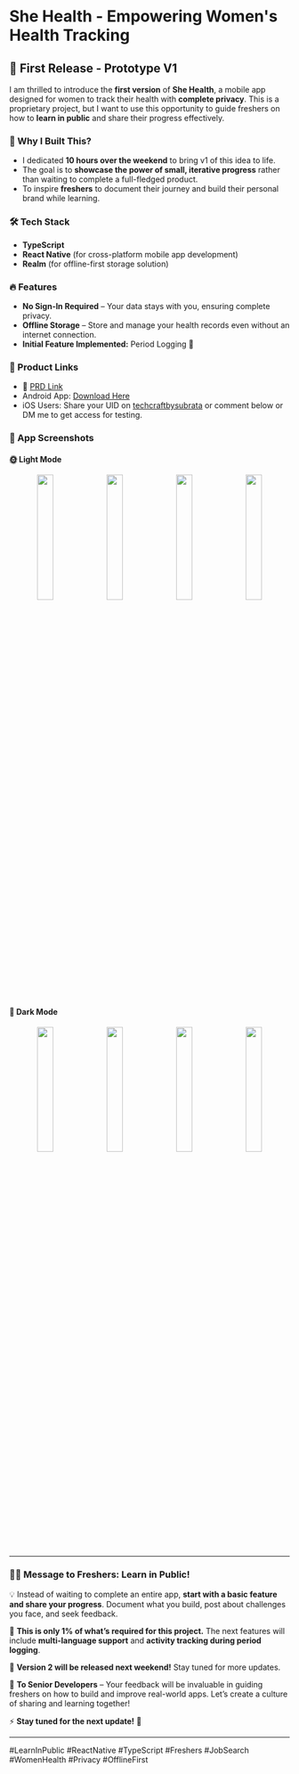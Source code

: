 # She Health - Empowering Women's Health Tracking

## 🚀 First Release - Prototype V1

I am thrilled to introduce the **first version** of **She Health**, a mobile app designed for women to track their health with **complete privacy**. This is a proprietary project, but I want to use this opportunity to guide freshers on how to **learn in public** and share their progress effectively.

### 🌟 Why I Built This?
- I dedicated **10 hours over the weekend** to bring v1 of this idea to life.
- The goal is to **showcase the power of small, iterative progress** rather than waiting to complete a full-fledged product.
- To inspire **freshers** to document their journey and build their personal brand while learning.

### 🛠️ Tech Stack
- **TypeScript**
- **React Native** (for cross-platform mobile app development)
- **Realm** (for offline-first storage solution)

### 🔥 Features
- **No Sign-In Required** – Your data stays with you, ensuring complete privacy.
- **Offline Storage** – Store and manage your health records even without an internet connection.
- **Initial Feature Implemented:** Period Logging 📅

### 📲 Product Links
- 🔗 [PRD Link]([https://drive.google.com/file/d/1vBGniismtLc2qOYBiiP0KSPhyCP2R_Jw/view?usp=sharing](https://github.com/subraatakumar/She-Health---Public-Repo/blob/main/files/prd.md))
- Android App: [Download Here](https://drive.google.com/file/d/1vBGniismtLc2qOYBiiP0KSPhyCP2R_Jw/view?usp=sharing)
- iOS Users: Share your UID on [techcraftbysubrata](https://t.me/techcraftbysubrata) or comment below or DM me to get access for testing.

### 📸 App Screenshots

#### 🌞 Light Mode
<p align="center">
  <img src="light_mode_1.png" width="24%" />
  <img src="light_mode_2.png" width="24%" />
  <img src="light_mode_3.png" width="24%" />
  <img src="light_mode_4.png" width="24%" />
</p>

#### 🌙 Dark Mode
<p align="center">
  <img src="dark_mode_1.png" width="24%" />
  <img src="dark_mode_2.png" width="24%" />
  <img src="dark_mode_3.png" width="24%" />
  <img src="dark_mode_4.png" width="24%" />
</p>

---

### 👩‍💻 Message to Freshers: Learn in Public!
💡 Instead of waiting to complete an entire app, **start with a basic feature and share your progress**. Document what you build, post about challenges you face, and seek feedback.

📝 **This is only 1% of what’s required for this project.** The next features will include **multi-language support** and **activity tracking during period logging**. 

🚀 **Version 2 will be released next weekend!** Stay tuned for more updates.

💬 **To Senior Developers** – Your feedback will be invaluable in guiding freshers on how to build and improve real-world apps. Let’s create a culture of sharing and learning together!

⚡ **Stay tuned for the next update!** 💙

---

#LearnInPublic #ReactNative #TypeScript #Freshers #JobSearch #WomenHealth #Privacy #OfflineFirst

